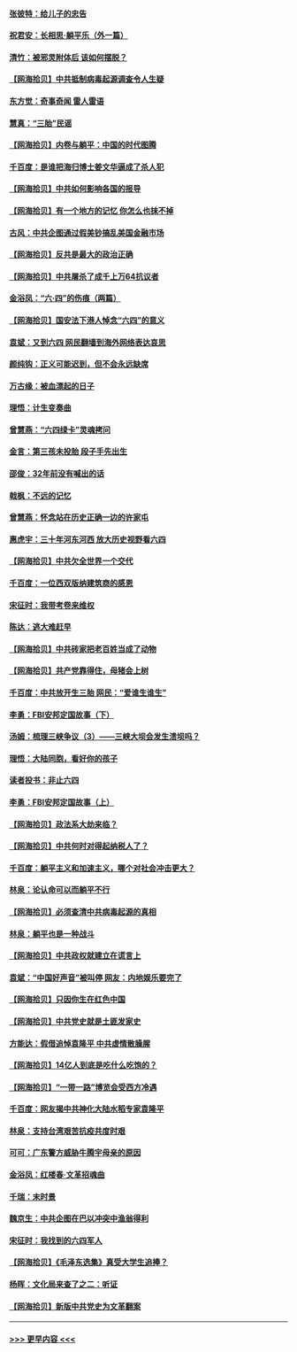 #### [张彼特：给儿子的忠告](../pages/nsc993/n13018934.md?t=06141002) 
#### [祝君安：长相思‧躺平乐（外一篇）](../pages/nsc993/n13018923.md?t=06141002) 
#### [清竹：被邪灵附体后 该如何摆脱？](../pages/nsc993/n13018877.md?t=06141002) 
#### [【网海拾贝】中共抵制病毒起源调查令人生疑](../pages/nsc993/n13017785.md?t=06141002) 
#### [东方觉：奇事奇闻 雷人雷语](../pages/nsc993/n13017577.md?t=06141002) 
#### [慧真：“三胎”民谣](../pages/nsc993/n13017394.md?t=06141002) 
#### [【网海拾贝】内卷与躺平：中国的时代图腾](../pages/nsc993/n13016128.md?t=06141002) 
#### [千百度：是谁把海归博士姜文华逼成了杀人犯](../pages/nsc993/n13015218.md?t=06141002) 
#### [【网海拾贝】中共如何影响各国的报导](../pages/nsc993/n13012599.md?t=06141002) 
#### [【网海拾贝】有一个地方的记忆 你怎么也抹不掉](../pages/nsc993/n13009802.md?t=06141002) 
#### [古风：中共企图通过假美钞搞乱美国金融市场](../pages/nsc993/n13009626.md?t=06141002) 
#### [【网海拾贝】反共是最大的政治正确](../pages/nsc993/n13007051.md?t=06141002) 
#### [【网海拾贝】中共屠杀了成千上万64抗议者](../pages/nsc993/n13002713.md?t=06141002) 
#### [金浴凤：“六·四”的伤痕（两篇）](../pages/nsc993/n13001719.md?t=06141002) 
#### [【网海拾贝】国安法下港人悼念“六四”的意义](../pages/nsc993/n13001039.md?t=06141002) 
#### [袁斌：又到六四 网民翻墙到海外网络表达哀思](../pages/nsc993/n13000995.md?t=06141002) 
#### [颜纯钩：正义可能迟到，但不会永远缺席](../pages/nsc993/n13000920.md?t=06141002) 
#### [万古缘：被血漂起的日子](../pages/nsc993/n13000914.md?t=06141002) 
#### [理悟：计生变奏曲](../pages/nsc993/n13000414.md?t=06141002) 
#### [曾慧燕：“六四绿卡”灵魂拷问](../pages/nsc993/n13000277.md?t=06141002) 
#### [金言：第三孩未投胎 段子手先出生](../pages/nsc993/n13000215.md?t=06141002) 
#### [邵俊：32年前没有喊出的话](../pages/nsc993/n13000181.md?t=06141002) 
#### [戟枫：不远的记忆](../pages/nsc993/n13000121.md?t=06141002) 
#### [曾慧燕：怀念站在历史正确一边的许家屯](../pages/nsc993/n13000073.md?t=06141002) 
#### [惠虎宇：三十年河东河西 放大历史视野看六四](../pages/nsc993/n13000018.md?t=06141002) 
#### [【网海拾贝】中共欠全世界一个交代](../pages/nsc993/n12998706.md?t=06141002) 
#### [千百度：一位西双版纳建筑商的感恩](../pages/nsc993/n12998487.md?t=06141002) 
#### [宋征时：我带考卷来维权](../pages/nsc993/n12994088.md?t=06141002) 
#### [陈达：逃大难赶早](../pages/nsc993/n12993569.md?t=06141002) 
#### [【网海拾贝】中共砖家把老百姓当成了动物](../pages/nsc993/n12993483.md?t=06141002) 
#### [【网海拾贝】共产党靠得住，母猪会上树](../pages/nsc993/n12990730.md?t=06141002) 
#### [千百度：中共放开生三胎 网民：“爱谁生谁生”](../pages/nsc993/n12990644.md?t=06141002) 
#### [李勇：FBI安邦定国故事（下）](../pages/nsc993/n12987854.md?t=06141002) 
#### [汤姆：梳理三峡争议（3）——三峡大坝会发生溃坝吗？](../pages/nsc993/n12989806.md?t=06141002) 
#### [理悟：大陆同胞，看好你的孩子](../pages/nsc993/n12989778.md?t=06141002) 
#### [读者投书：非止六四](../pages/nsc993/n12989673.md?t=06141002) 
#### [李勇：FBI安邦定国故事（上）](../pages/nsc993/n12987749.md?t=06141002) 
#### [【网海拾贝】政法系大劫来临？](../pages/nsc993/n12987596.md?t=06141002) 
#### [【网海拾贝】中共何时对得起纳税人了？](../pages/nsc993/n12985578.md?t=06141002) 
#### [千百度：躺平主义和加速主义，哪个对社会冲击更大？](../pages/nsc993/n12985512.md?t=06141002) 
#### [林泉：论认命可以而躺平不行](../pages/nsc993/n12985505.md?t=06141002) 
#### [【网海拾贝】必须查清中共病毒起源的真相](../pages/nsc993/n12984276.md?t=06141002) 
#### [林泉：躺平也是一种战斗](../pages/nsc993/n12984194.md?t=06141002) 
#### [【网海拾贝】中共政权就建立在谎言上](../pages/nsc993/n12981880.md?t=06141002) 
#### [袁斌：“中国好声音”被叫停 网友：内地娱乐要完了](../pages/nsc993/n12981826.md?t=06141002) 
#### [【网海拾贝】只因你生在红色中国](../pages/nsc993/n12979096.md?t=06141002) 
#### [【网海拾贝】中共党史就是土匪发家史](../pages/nsc993/n12976478.md?t=06141002) 
#### [方能达：假借追悼袁隆平 中共虚情散臊腥](../pages/nsc993/n12976396.md?t=06141002) 
#### [【网海拾贝】14亿人到底是吃什么吃饱的？](../pages/nsc993/n12974125.md?t=06141002) 
#### [【网海拾贝】“一带一路”博览会受西方冷遇](../pages/nsc993/n12971787.md?t=06141002) 
#### [千百度：网友揭中共神化大陆水稻专家袁隆平](../pages/nsc993/n12971733.md?t=06141002) 
#### [林泉：支持台湾艰苦抗疫共度时艰](../pages/nsc993/n12971350.md?t=06141002) 
#### [可可：广东警方威胁牛腾宇母亲的原因](../pages/nsc993/n12971100.md?t=06141002) 
#### [金浴凤：红楼春·文革招魂曲](../pages/nsc993/n12970354.md?t=06141002) 
#### [千瑞：末时景](../pages/nsc993/n12970337.md?t=06141002) 
#### [魏京生：中共企图在巴以冲突中渔翁得利](../pages/nsc993/n12970286.md?t=06141002) 
#### [宋征时：我找到的六四军人](../pages/nsc993/n12970213.md?t=06141002) 
#### [【网海拾贝】《毛泽东选集》真受大学生追捧？](../pages/nsc993/n12968779.md?t=06141002) 
#### [杨晖：文化局来查了之二：听证](../pages/nsc993/n12966528.md?t=06141002) 
#### [【网海拾贝】新版中共党史为文革翻案](../pages/nsc993/n12967526.md?t=06141002) 

----
#### [ >>> 更早内容 <<< ](../indexes/nsc993-earlier.md)
